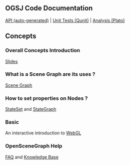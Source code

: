 ## OGSJ Code Documentation

[API (auto-generated)](docs/annotated-source/osg.html) | [Unit Tests (Qunit)](tests/) | [Analysis (Plato)](docs/analysis)

## Concepts

### Overall Concepts Introduction

[Slides](http://www.macs.hw.ac.uk/~ruth/year4VEs/Slides10/L9.pdf)

### What is a Scene Graph are its uses ?

[Scene Graph](http://www.stackedboxes.org/~lmb/en/computer-stuff/asittbpo-open-scene-graph/chapter-1-the-basics)

### How to set properties on Nodes ?

[StateSet](http://www.bricoworks.com/articles/stateset/stateset.html) and [StateGraph](http://www.bricoworks.com/articles/stategraph/stategraph.html)

### Basic

An interactive introduction to [WebGL](http://www.webglacademy.com/)

### OpenSceneGraph Help

[FAQ](http://www.openscenegraph.org/index.php/support/faq) and [Knowledge Base](http://www.openscenegraph.org/index.php/documentation/knowledge-base)
